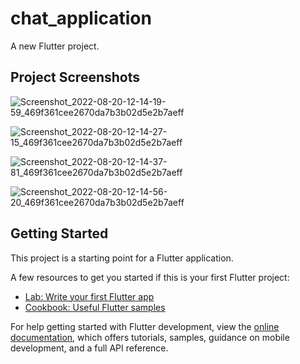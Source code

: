 # chat_application

A new Flutter project.

## Project Screenshots

![Screenshot_2022-08-20-12-14-19-59_469f361cee2670da7b3b02d5e2b7aeff](https://user-images.githubusercontent.com/90465100/185732950-df46317d-00c4-474b-88cb-7e0424864727.jpg)    

![Screenshot_2022-08-20-12-14-27-15_469f361cee2670da7b3b02d5e2b7aeff](https://user-images.githubusercontent.com/90465100/185732945-1287fdeb-7712-46af-bfde-49b674d33592.jpg)

![Screenshot_2022-08-20-12-14-37-81_469f361cee2670da7b3b02d5e2b7aeff](https://user-images.githubusercontent.com/90465100/185732941-d6603f3a-f622-4111-a099-f2036f58fbd4.jpg)  

![Screenshot_2022-08-20-12-14-56-20_469f361cee2670da7b3b02d5e2b7aeff](https://user-images.githubusercontent.com/90465100/185732938-c9b6177c-779b-45ac-9aa7-14a9992d6adf.jpg)


## Getting Started

This project is a starting point for a Flutter application.

A few resources to get you started if this is your first Flutter project:

- [Lab: Write your first Flutter app](https://docs.flutter.dev/get-started/codelab)
- [Cookbook: Useful Flutter samples](https://docs.flutter.dev/cookbook)

For help getting started with Flutter development, view the
[online documentation](https://docs.flutter.dev/), which offers tutorials,
samples, guidance on mobile development, and a full API reference.
